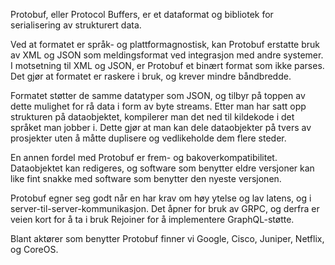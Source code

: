Protobuf, eller Protocol Buffers, er et dataformat og bibliotek for serialisering av strukturert data.

Ved at formatet er språk- og plattformagnostisk, kan Protobuf erstatte bruk av XML og JSON som meldingsformat ved integrasjon med andre systemer. I motsetning til XML og JSON, er Protobuf et binært format som ikke parses. Det gjør at formatet er raskere i bruk, og krever mindre båndbredde.

Formatet støtter de samme datatyper som JSON, og tilbyr på toppen av dette mulighet for rå data i form av byte streams. Etter man har satt opp strukturen på dataobjektet, kompilerer man det ned til kildekode i det språket man jobber i. Dette gjør at man kan dele dataobjekter på tvers av prosjekter uten å måtte duplisere og vedlikeholde dem flere steder.

En annen fordel med Protobuf er frem- og bakoverkompatibilitet. Dataobjektet kan redigeres, og software som benytter eldre versjoner kan like fint snakke med software som benytter den nyeste versjonen.

Protobuf egner seg godt når en har krav om høy ytelse og lav latens, og i server-til-server-kommunikasjon. Det åpner for bruk av GRPC, og derfra er veien kort for å ta i bruk Rejoiner for å implementere GraphQL-støtte.

Blant aktører som benytter Protobuf finner vi Google, Cisco, Juniper, Netflix, og CoreOS.